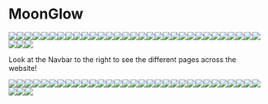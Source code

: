 <!-- README.md -->

<!-- Upsidedly's Code, all credits to him -->
<style> @keyframes shifting { 0% { transform: translateX(0%); } 50% { transform: translateX(45%); } 120% { transform: translateX(10%); } } @keyframes hover { 0% { transform: translateY(0em); } 50% { transform: translateY(0.5em); } 100% { transform: translateY(0em); } } .vroom { animation: shifting 4s ease-in-out infinite; } </style>

# MoonGlow

<p class="vroom"><img src="assets/favicon.ico"></img><img src="assets/favicon.ico"></img><img src="assets/favicon.ico"></img><img src="assets/favicon.ico"></img><img src="assets/favicon.ico"></img><img src="assets/favicon.ico"></img><img src="assets/favicon.ico"></img><img src="assets/favicon.ico"></img><img src="assets/favicon.ico"></img><img src="assets/favicon.ico"></img><img src="assets/favicon.ico"></img><img src="assets/favicon.ico"></img><img src="assets/favicon.ico"></img><img src="assets/favicon.ico"></img><img src="assets/favicon.ico"></img><img src="assets/favicon.ico"></img><img src="assets/favicon.ico"></img><img src="assets/favicon.ico"></img><img src="assets/favicon.ico"></img><img src="assets/favicon.ico"></img><img src="assets/favicon.ico"></img><img src="assets/favicon.ico"></img><img src="assets/favicon.ico"></img><img src="assets/favicon.ico"></img><img src="assets/favicon.ico"></img><img src="assets/favicon.ico"></img><img src="assets/favicon.ico"></img><img src="assets/favicon.ico"></img><img src="assets/favicon.ico"></img><img src="assets/favicon.ico"></img><img src="assets/favicon.ico"></img><img src="assets/favicon.ico"></img><img src="assets/favicon.ico"></img><img src="assets/favicon.ico"></img></p>

<p class="vroom">Look at the Navbar to the right to see the different pages across the website!</p>

<p class="vroom"><img src="assets/favicon.ico"></img><img src="assets/favicon.ico"></img><img src="assets/favicon.ico"></img><img src="assets/favicon.ico"></img><img src="assets/favicon.ico"></img><img src="assets/favicon.ico"></img><img src="assets/favicon.ico"></img><img src="assets/favicon.ico"></img><img src="assets/favicon.ico"></img><img src="assets/favicon.ico"></img><img src="assets/favicon.ico"></img><img src="assets/favicon.ico"></img><img src="assets/favicon.ico"></img><img src="assets/favicon.ico"></img><img src="assets/favicon.ico"></img><img src="assets/favicon.ico"></img><img src="assets/favicon.ico"></img><img src="assets/favicon.ico"></img><img src="assets/favicon.ico"></img><img src="assets/favicon.ico"></img><img src="assets/favicon.ico"></img><img src="assets/favicon.ico"></img><img src="assets/favicon.ico"></img><img src="assets/favicon.ico"></img><img src="assets/favicon.ico"></img><img src="assets/favicon.ico"></img><img src="assets/favicon.ico"></img><img src="assets/favicon.ico"></img><img src="assets/favicon.ico"></img><img src="assets/favicon.ico"></img><img src="assets/favicon.ico"></img><img src="assets/favicon.ico"></img><img src="assets/favicon.ico"></img><img src="assets/favicon.ico"></img></p>
